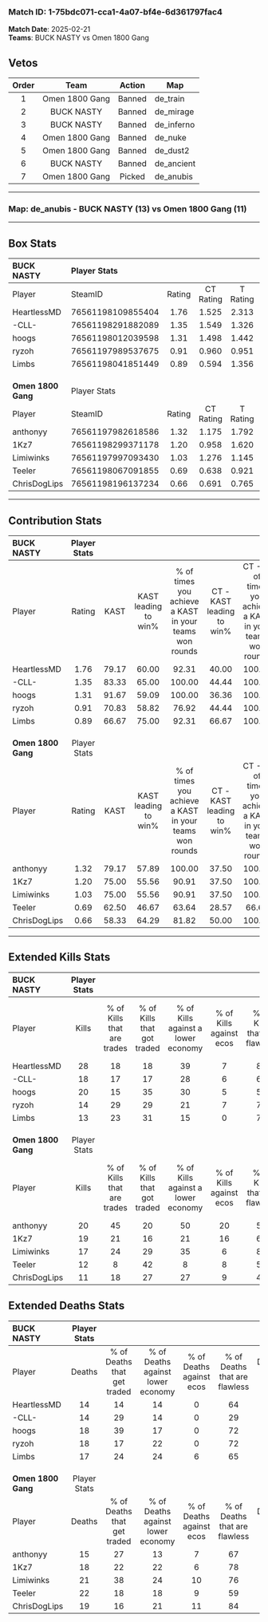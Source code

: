 ### Match ID: 1-75bdc071-cca1-4a07-bf4e-6d361797fac4  
**Match Date**: 2025-02-21  
**Teams**: BUCK NASTY vs Omen 1800 Gang  

## Vetos  

| Order | Team | Action | Map |
| :---: | :--: | :----: | --- |
| 1 | Omen 1800 Gang | Banned | de_train |
| 2 | BUCK NASTY | Banned | de_mirage |
| 3 | BUCK NASTY | Banned | de_inferno |
| 4 | Omen 1800 Gang | Banned | de_nuke |
| 5 | Omen 1800 Gang | Banned | de_dust2 |
| 6 | BUCK NASTY | Banned | de_ancient |
| 7 | Omen 1800 Gang | Picked | de_anubis |

---  

### **Map**: de_anubis - BUCK NASTY (13) vs Omen 1800 Gang (11)  
---  

## Box Stats  

| **BUCK NASTY**     | Player Stats      |        |           |          |       |       |       |         |        |      |     |
| :- | :- | :-: | :-: | :-: | :-: | :-: | :-: | :-: | :-: | :-: | :-: |
| Player             | SteamID           | Rating | CT Rating | T Rating | KAST  |  ADR  | Kills | Assists | Deaths | K/D  | HS% |
| HeartlessMD        | 76561198109855404 |  1.76  |   1.525   |  2.313   | 79.17 | 129.7 |  28   |    3    |   14   | 2.00 | 57  |
| -CLL-              | 76561198291882089 |  1.35  |   1.549   |  1.326   | 83.33 | 94.7  |  18   |    9    |   14   | 1.29 | 27  |
| hoogs              | 76561198012039598 |  1.31  |   1.498   |  1.442   | 91.67 | 74.1  |  20   |    6    |   18   | 1.11 | 40  |
| ryzoh              | 76561197989537675 |  0.91  |   0.960   |  0.951   | 70.83 | 63.5  |  14   |    6    |   18   | 0.78 | 57  |
| Limbs              | 76561198041851449 |  0.89  |   0.594   |  1.356   | 66.67 | 67.0  |  13   |    8    |   17   | 0.76 | 46  |
|                    |                   |        |           |          |       |       |       |         |        |      |     |
|                    |                   |        |           |          |       |       |       |         |        |      |     |
|                    |                   |        |           |          |       |       |       |         |        |      |     |
| **Omen 1800 Gang** | Player Stats      |        |           |          |       |       |       |         |        |      |     |
| Player             | SteamID           | Rating | CT Rating | T Rating | KAST  |  ADR  | Kills | Assists | Deaths | K/D  | HS% |
| anthonyy           | 76561197982618586 |  1.32  |   1.175   |  1.792   | 79.17 | 88.5  |  20   |    3    |   15   | 1.33 | 55  |
| 1Kz7               | 76561198299371178 |  1.20  |   0.958   |  1.620   | 75.00 | 86.6  |  19   |    7    |   18   | 1.06 | 42  |
| Limiwinks          | 76561197997093430 |  1.03  |   1.276   |  1.145   | 75.00 | 81.7  |  17   |    4    |   21   | 0.81 | 35  |
| Teeler             | 76561198067091855 |  0.69  |   0.638   |  0.921   | 62.50 | 62.6  |  12   |    7    |   22   | 0.55 | 58  |
| ChrisDogLips       | 76561198196137234 |  0.66  |   0.691   |  0.765   | 58.33 | 57.3  |  11   |    4    |   19   | 0.58 | 36  |
---  

## Contribution Stats  

| **BUCK NASTY**     | Player Stats |       |                      |                                                        |                           |                                                             |                          |                                                            |
| :- | :-: | :-: | :-: | :-: | :-: | :-: | :-: | :-: |
| Player             |    Rating    | KAST  | KAST leading to win% | % of times you achieve a KAST in your teams won rounds | CT - KAST leading to win% | CT - % of times you achieve a KAST in your teams won rounds | T - KAST leading to win% | T - % of times you achieve a KAST in your teams won rounds |
| HeartlessMD        |     1.76     | 79.17 |        60.00         |                         92.31                          |           40.00           |                           100.00                            |          80.00           |                           88.89                            |
| -CLL-              |     1.35     | 83.33 |        65.00         |                         100.00                         |           44.44           |                           100.00                            |          81.82           |                           100.00                           |
| hoogs              |     1.31     | 91.67 |        59.09         |                         100.00                         |           36.36           |                           100.00                            |          81.82           |                           100.00                           |
| ryzoh              |     0.91     | 70.83 |        58.82         |                         76.92                          |           44.44           |                           100.00                            |          75.00           |                           66.67                            |
| Limbs              |     0.89     | 66.67 |        75.00         |                         92.31                          |           66.67           |                           100.00                            |          80.00           |                           88.89                            |
|                    |              |       |                      |                                                        |                           |                                                             |                          |                                                            |
|                    |              |       |                      |                                                        |                           |                                                             |                          |                                                            |
|                    |              |       |                      |                                                        |                           |                                                             |                          |                                                            |
| **Omen 1800 Gang** | Player Stats |       |                      |                                                        |                           |                                                             |                          |                                                            |
| Player             |    Rating    | KAST  | KAST leading to win% | % of times you achieve a KAST in your teams won rounds | CT - KAST leading to win% | CT - % of times you achieve a KAST in your teams won rounds | T - KAST leading to win% | T - % of times you achieve a KAST in your teams won rounds |
| anthonyy           |     1.32     | 79.17 |        57.89         |                         100.00                         |           37.50           |                           100.00                            |          72.73           |                           100.00                           |
| 1Kz7               |     1.20     | 75.00 |        55.56         |                         90.91                          |           37.50           |                           100.00                            |          70.00           |                           87.50                            |
| Limiwinks          |     1.03     | 75.00 |        55.56         |                         90.91                          |           37.50           |                           100.00                            |          70.00           |                           87.50                            |
| Teeler             |     0.69     | 62.50 |        46.67         |                         63.64                          |           28.57           |                            66.67                            |          62.50           |                           62.50                            |
| ChrisDogLips       |     0.66     | 58.33 |        64.29         |                         81.82                          |           50.00           |                           100.00                            |          75.00           |                           75.00                            |
---  

## Extended Kills Stats  

| **BUCK NASTY**     | Player Stats |                            |                            |                                    |                         |                              |                                 |                                       |                    |           |
| :- | :-: | :-: | :-: | :-: | :-: | :-: | :-: | :-: | :-: | :-: |
| Player             |    Kills     | % of Kills that are trades | % of Kills that got traded | % of Kills against a lower economy | % of Kills against ecos | % of Kills that are flawless | % of Kills that are close duels | % of Kills that are assisted by flash | Pistol Round Kills | AWP Kills |
| HeartlessMD        |      28      |             18             |             18             |                 39                 |            7            |              86              |                4                |                   0                   |         7          |     5     |
| -CLL-              |      18      |             17             |             17             |                 28                 |            6            |              67              |                0                |                   0                   |         0          |     0     |
| hoogs              |      20      |             15             |             35             |                 30                 |            5            |              55              |               20                |                   5                   |         0          |     3     |
| ryzoh              |      14      |             29             |             29             |                 21                 |            7            |              79              |               14                |                   0                   |         0          |     1     |
| Limbs              |      13      |             23             |             31             |                 15                 |            0            |              77              |                8                |                   8                   |         0          |     1     |
|                    |              |                            |                            |                                    |                         |                              |                                 |                                       |                    |           |
|                    |              |                            |                            |                                    |                         |                              |                                 |                                       |                    |           |
|                    |              |                            |                            |                                    |                         |                              |                                 |                                       |                    |           |
| **Omen 1800 Gang** | Player Stats |                            |                            |                                    |                         |                              |                                 |                                       |                    |           |
| Player             |    Kills     | % of Kills that are trades | % of Kills that got traded | % of Kills against a lower economy | % of Kills against ecos | % of Kills that are flawless | % of Kills that are close duels | % of Kills that are assisted by flash | Pistol Round Kills | AWP Kills |
| anthonyy           |      20      |             45             |             20             |                 50                 |           20            |              55              |                5                |                   0                   |         0          |     1     |
| 1Kz7               |      19      |             21             |             16             |                 21                 |           16            |              63              |               21                |                   0                   |         7          |     0     |
| Limiwinks          |      17      |             24             |             29             |                 35                 |            6            |              88              |                0                |                   0                   |         0          |     0     |
| Teeler             |      12      |             8              |             42             |                 8                  |            8            |              58              |                8                |                   0                   |         0          |     2     |
| ChrisDogLips       |      11      |             18             |             27             |                 27                 |            9            |              45              |               18                |                   0                   |         0          |     0     |
## Extended Deaths Stats  

| **BUCK NASTY**     | Player Stats |                             |                                   |                          |                               |                            |                           |               |
| :- | :-: | :-: | :-: | :-: | :-: | :-: | :-: | :-: |
| Player             |    Deaths    | % of Deaths that get traded | % of Deaths against lower economy | % of Deaths against ecos | % of Deaths that are flawless | % of Deaths that are close | % of Deaths while blinded | Deaths to AWP |
| HeartlessMD        |      14      |             14              |                14                 |            0             |              64               |             0              |             0             |       4       |
| -CLL-              |      14      |             29              |                14                 |            0             |              29               |             21             |             0             |       1       |
| hoogs              |      18      |             39              |                17                 |            0             |              72               |             11             |             0             |       2       |
| ryzoh              |      18      |             17              |                22                 |            0             |              72               |             17             |             0             |       0       |
| Limbs              |      17      |             24              |                24                 |            6             |              65               |             0              |             0             |       0       |
|                    |              |                             |                                   |                          |                               |                            |                           |               |
|                    |              |                             |                                   |                          |                               |                            |                           |               |
|                    |              |                             |                                   |                          |                               |                            |                           |               |
| **Omen 1800 Gang** | Player Stats |                             |                                   |                          |                               |                            |                           |               |
| Player             |    Deaths    | % of Deaths that get traded | % of Deaths against lower economy | % of Deaths against ecos | % of Deaths that are flawless | % of Deaths that are close | % of Deaths while blinded | Deaths to AWP |
| anthonyy           |      15      |             27              |                13                 |            7             |              67               |             27             |             0             |       2       |
| 1Kz7               |      18      |             22              |                22                 |            6             |              78               |             6              |             6             |       2       |
| Limiwinks          |      21      |             38              |                24                 |            10            |              76               |             14             |             0             |       0       |
| Teeler             |      22      |             18              |                18                 |            9             |              59               |             0              |             5             |       1       |
| ChrisDogLips       |      19      |             16              |                21                 |            11            |              84               |             0              |             0             |       2       |
